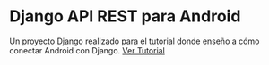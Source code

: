 # Django API REST para Android
Un proyecto Django realizado para el tutorial donde enseño a cómo conectar Android con Django. 
<a href="https://frankdeveloper.com/como-conectar-adnroid-con-django/" target="_blank">Ver Tutorial</a>
